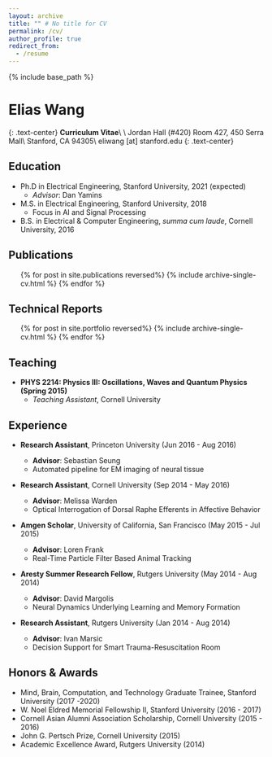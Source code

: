 ```yaml
---
layout: archive
title: "" # No title for CV
permalink: /cv/
author_profile: true
redirect_from:
  - /resume
---
```

{% include base_path %}

Elias Wang
=======
{: .text-center}
**Curriculum Vitae**\\
\\
Jordan Hall (#420) Room 427, 450 Serra Mall\\
Stanford, CA 94305\\
eliwang [at] stanford.edu
{: .text-center}

Education
------
* Ph.D in Electrical Engineering, Stanford University, 2021 (expected)
  * *Advisor*: Dan Yamins
* M.S. in Electrical Engineering, Stanford University, 2018
  * Focus in AI and Signal Processing
* B.S. in Electrical & Computer Engineering,  _summa cum laude_, Cornell University, 2016

Publications
------
  <ul>{% for post in site.publications reversed%}
    {% include archive-single-cv.html %}
  {% endfor %}</ul>
  
Technical Reports
------
  <ul>{% for post in site.portfolio reversed%}
    {% include archive-single-cv.html %}
  {% endfor %}</ul>

Teaching
------
* **PHYS 2214: Physics III: Oscillations, Waves and Quantum Physics (Spring 2015)**
  * *Teaching Assistant*, Cornell University

Experience
------
* __Research Assistant__, Princeton University (Jun 2016 - Aug 2016)
  * __Advisor__: Sebastian Seung
  * Automated pipeline for EM imaging of neural tissue

* __Research Assistant__, Cornell University (Sep 2014 - May 2016)
  * __Advisor__: Melissa Warden
  * Optical Interrogation of Dorsal Raphe Efferents in Affective Behavior
  
* __Amgen Scholar__, University of California, San Francisco (May 2015 - Jul 2015)
  * __Advisor__: Loren Frank
  * Real-Time Particle Filter Based Animal Tracking
  
* __Aresty Summer Research Fellow__, Rutgers University (May 2014 - Aug 2014)
  * __Advisor__: David Margolis
  * Neural Dynamics Underlying Learning and Memory Formation
  
* __Research Assistant__, Rutgers University (Jan 2014 - Aug 2014)
  * __Advisor__: Ivan Marsic
  * Decision Support for Smart Trauma-Resuscitation Room
  
Honors & Awards
------
* Mind, Brain, Computation, and Technology Graduate Trainee, Stanford University (2017 -2020)
* W. Noel Eldred Memorial Fellowship II, Stanford University (2016 - 2017)
* Cornell Asian Alumni Association Scholarship, Cornell University (2015 - 2016)
* John G. Pertsch Prize, Cornell University (2015)
* Academic Excellence Award, Rutgers University (2014)
  
